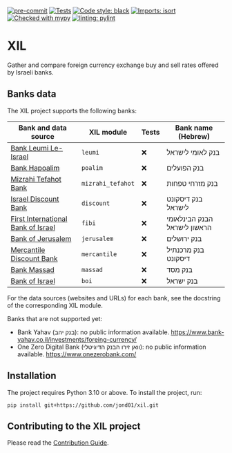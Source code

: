 [![pre-commit](https://img.shields.io/badge/pre--commit-enabled-brightgreen?logo=pre-commit)](https://github.com/pre-commit/pre-commit)
[![Tests](https://github.com/jond01/xil/actions/workflows/tests.yml/badge.svg)](https://github.com/jond01/xil/actions/workflows/tests.yml)
[![Code style: black](https://img.shields.io/badge/code%20style-black-000000.svg)](https://github.com/psf/black)
[![Imports: isort](https://img.shields.io/badge/%20imports-isort-%231674b1?style=flat&labelColor=ef8336)](https://pycqa.github.io/isort/)
[![Checked with mypy](https://www.mypy-lang.org/static/mypy_badge.svg)](https://mypy-lang.org/)
[![linting: pylint](https://img.shields.io/badge/linting-pylint-yellowgreen)](https://github.com/PyCQA/pylint)

# XIL

Gather and compare foreign currency exchange buy and sell rates offered by Israeli
banks.


## Banks data

The XIL project supports the following banks:

| Bank and data source                                                                                                                                       | XIL module        | Tests | Bank name (Hebrew)           |
|------------------------------------------------------------------------------------------------------------------------------------------------------------|-------------------|-------|------------------------------|
| [Bank Leumi Le-Israel](https://www.leumi.co.il/Lobby/currency_rates/40806/)                                                                                | `leumi`           | :x:   | בנק לאומי לישראל             |
| [Bank Hapoalim](https://www.bankhapoalim.co.il/he/foreign-currency/exchange-rates)                                                                         | `poalim`          | :x:   | בנק הפועלים                  |
| [Mizrahi Tefahot Bank](https://www.mizrahi-tefahot.co.il/brokerage/currancyexchange/)                                                                      | `mizrahi_tefahot` | :x:   | בנק מזרחי טפחות              |
| [Israel Discount Bank](https://www.discountbank.co.il/DB/private/general-information/foreign-currency-transfers/exchange-rates)                            | `discount`        | :x:   | בנק דיסקונט לישראל           |
| [First International Bank of Israel](https://www.fibi.co.il/wps/portal/FibiMenu/Marketing/Private/ForeignCurrency/Trade/Rates)                             | `fibi`            | :x:   | הבנק הבינלאומי הראשון לישראל |
| [Bank of Jerusalem](https://www.bankjerusalem.co.il/capital-market/rates)                                                                                  | `jerusalem`       | :x:   | בנק ירושלים                  |
| [Mercantile Discount Bank](https://www.mercantile.co.il/MB/private/foregin-currency/exchange-rate)                                                         | `mercantile`      | :x:   | בנק מרכנתיל דיסקונט          |
| [Bank Massad](https://www.bankmassad.co.il/wps/portal/FibiMenu/Marketing/Private/ForeignCurrency/ForexOnline/Rates)                                        | `massad`          | :x:   | בנק מסד                      |
| [Bank of Israel](https://www.boi.org.il/roles/markets/%D7%A9%D7%A2%D7%A8%D7%99-%D7%97%D7%9C%D7%99%D7%A4%D7%99%D7%9F-%D7%99%D7%A6%D7%99%D7%92%D7%99%D7%9D/) | `boi`             | :x:   | בנק ישראל                    |

For the data sources (websites and URLs) for each bank, see the docstring of the
corresponding XIL module.

Banks that are not supported yet:

- Bank Yahav (בנק יהב): no public information available.
  https://www.bank-yahav.co.il/investments/foreing-currency/
- One Zero Digital Bank (וואן זירו הבנק הדיגיטלי): no public information available.
  https://www.onezerobank.com/

## Installation
The project requires Python 3.10 or above. To install the project, run:
```shell
pip install git+https://github.com/jond01/xil.git
```

## Contributing to the XIL project
Please read the [Contribution Guide](CONTRIBUTING.md).

